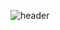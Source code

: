 ![header](https://capsule-render.vercel.app/api?type=Waving&color=egg&height=250&section=header&text=BJCHO0501%&fontSize=60)

